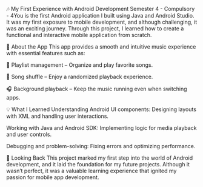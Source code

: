 🎶 My First Experience with Android Development
Semester 4 - Compulsory - 4You is the first Android application I built using Java and Android Studio. It was my first exposure to mobile development, and although challenging, it was an exciting journey. Through this project, I learned how to create a functional and interactive mobile application from scratch.

📱 About the App
This app provides a smooth and intuitive music experience with essential features such as:

🚀 Playlist management – Organize and play favorite songs.

🔀 Song shuffle – Enjoy a randomized playback experience.

🎧 Background playback – Keep the music running even when switching apps.

💡 What I Learned
Understanding Android UI components: Designing layouts with XML and handling user interactions.

Working with Java and Android SDK: Implementing logic for media playback and user controls.

Debugging and problem-solving: Fixing errors and optimizing performance.

🎯 Looking Back
This project marked my first step into the world of Android development, and it laid the foundation for my future projects. Although it wasn’t perfect, it was a valuable learning experience that ignited my passion for mobile app development.
